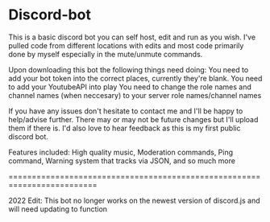 # Discord-bot
This is a basic discord bot you can self host, edit and run as you wish. I've pulled code from different locations with edits and most code primarily done by myself especially in the mute/unmute commands.

Upon downloading this bot the following things need doing:
You need to add your bot token into the correct places, currently they're blank.
You need to add your YoutubeAPI into play
You need to change the role names and channel names (when neccesary) to your server role names/channel names


If you have any issues don't hesitate to contact me and I'll be happy to help/advise further. There may or may not be future changes but I'll upload them if there is. I'd also love to hear feedback as this is my first public discord bot.

Features included:
High quality music,
Moderation commands,
Ping command,
Warning system that tracks via JSON,
and so much more

=========================================================================

2022 Edit:
This bot no longer works on the newest version of discord.js and will need updating to function
